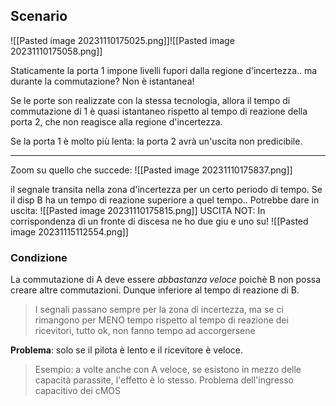 ## Scenario
![[Pasted image 20231110175025.png]]![[Pasted image 20231110175058.png]]

Staticamente la porta 1 impone livelli fupori dalla regione d'incertezza.. ma durante la commutazione? Non è istantanea!

Se le porte son realizzate con la stessa tecnologia, allora il tempo di commutazione di 1 è quasi istantaneo rispetto al tempo di reazione della porta 2, che non reagisce alla regione d'incertezza.

Se la porta 1 è molto più lenta: la porta 2 avrà un'uscita non predicibile.

---
Zoom su quello che succede:
![[Pasted image 20231110175837.png]]

il segnale transita nella zona d'incertezza per un certo periodo di tempo. Se il disp B ha un tempo di reazione superiore a quel tempo.. Potrebbe dare in uscita:
![[Pasted image 20231110175815.png]]
USCITA NOT: In corrispondenza di un fronte di discesa ne ho due giu e uno su!
![[Pasted image 20231115112554.png]]
### Condizione 
La commutazione di A deve essere *abbastanza veloce* poichè B non possa creare altre commutazioni.
Dunque inferiore al tempo di reazione di B.
>I segnali passano sempre per la zona di incertezza, ma se ci rimangono per MENO tempo rispetto al tempo di reazione dei ricevitori, tutto ok, non fanno tempo ad accorgersene

**Problema**: solo se il pilota è lento e il ricevitore è veloce.
>Esempio: a volte anche con A veloce, se esistono in mezzo delle capacità parassite, l'effetto è lo stesso. Problema dell'ingresso capacitivo dei cMOS